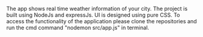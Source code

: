The app shows real time weather information of your city. The project is built using NodeJs and expressJs. UI is designed using pure CSS. To access the functionality of the 
application please clone the repositories and run the cmd command "nodemon src/app.js" in terminal. 
